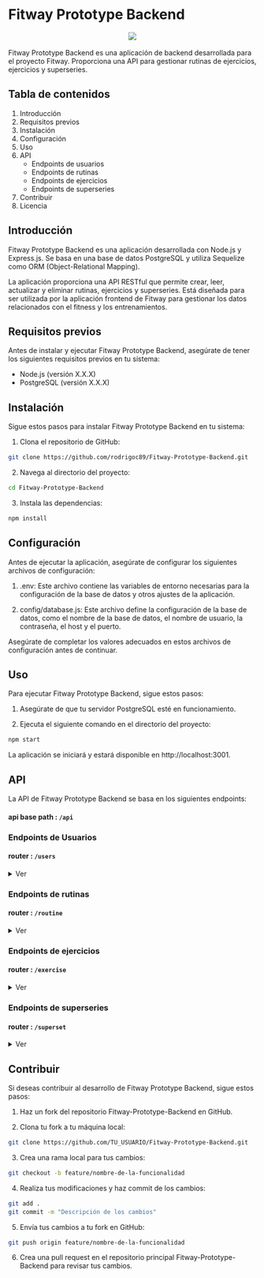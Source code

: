 # Fitway Prototype Backend

<div style="text-align:center"><img src ="![alt](image.png)" /></div>

Fitway Prototype Backend es una aplicación de backend desarrollada para el proyecto Fitway. Proporciona una API para gestionar rutinas de ejercicios, ejercicios y superseries.

## Tabla de contenidos

1. Introducción
2. Requisitos previos
3. Instalación
4. Configuración
5. Uso
6. API
   - Endpoints de usuarios
   - Endpoints de rutinas
   - Endpoints de ejercicios
   - Endpoints de superseries
7. Contribuir
8. Licencia

## Introducción

Fitway Prototype Backend es una aplicación desarrollada con Node.js y Express.js. Se basa en una base de datos PostgreSQL y utiliza Sequelize como ORM (Object-Relational Mapping).

La aplicación proporciona una API RESTful que permite crear, leer, actualizar y eliminar rutinas, ejercicios y superseries. Está diseñada para ser utilizada por la aplicación frontend de Fitway para gestionar los datos relacionados con el fitness y los entrenamientos.

## Requisitos previos

Antes de instalar y ejecutar Fitway Prototype Backend, asegúrate de tener los siguientes requisitos previos en tu sistema:

- Node.js (versión X.X.X)
- PostgreSQL (versión X.X.X)

## Instalación

Sigue estos pasos para instalar Fitway Prototype Backend en tu sistema:

1. Clona el repositorio de GitHub:

```bash
git clone https://github.com/rodrigoc89/Fitway-Prototype-Backend.git
```

2. Navega al directorio del proyecto:

```bash
cd Fitway-Prototype-Backend
```

3. Instala las dependencias:

```bash
npm install
```

## Configuración

Antes de ejecutar la aplicación, asegúrate de configurar los siguientes archivos de configuración:

1. .env: Este archivo contiene las variables de entorno necesarias para la configuración de la base de datos y otros ajustes de la aplicación.

2. config/database.js: Este archivo define la configuración de la base de datos, como el nombre de la base de datos, el nombre de usuario, la contraseña, el host y el puerto.

Asegúrate de completar los valores adecuados en estos archivos de configuración antes de continuar.

## Uso

Para ejecutar Fitway Prototype Backend, sigue estos pasos:

1. Asegúrate de que tu servidor PostgreSQL esté en funcionamiento.

2. Ejecuta el siguiente comando en el directorio del proyecto:

```bash
npm start
```

La aplicación se iniciará y estará disponible en http://localhost:3001.

## API

La API de Fitway Prototype Backend se basa en los siguientes endpoints:

#### api base path : `/api`

### Endpoints de Usuarios

#### router : `/users`

<details><summary> Ver </summary>

- POST `/users/register`

  ```
  Parámetros de solicitud:
  { name, lastName, birthdate, password, email, country }
  ```

  ```
  Respuesta:
  (token)

  ERROR {message: "There was a problem creating the user"}
  ```

- POST `/users/login`

  ```
  Parámetros de solicitud:
  { email, password }
  ```

  ```
  Respuesta:
  (token)
  {message: "Invalid user"}
  {message: "Invalid password"}

  ERROR {message: "There was a problem login the user"}
  ```

- POST `/users/logout`

- GET `users/`

  ```
  Respuesta:

  [
      {
          "id":
          "name": ""
          "lastName": ""
          "birthdate": ""
          "country": ""
          "email": ""
      }
  ]

  ERROR {message: "There was a problem finding all users"}
  ```

- GET `/users/:userId`

  ```
  Respuesta:

  {
      "id":
      "name": ""
      "lastName": ""
      "birthdate": ""
      "country": ""
      "email": ""
  }

  ERROR {message: "There was a problem finding the user"}
  ```

- GET `/users/data/token`

  ```
  Parámetros de solicitud:
  header authorization: (token)
  ```

  ```
  Respuesta:

  {
      "id":
      "name": ""
      "lastName": ""
      "birthdate": ""
      "country": ""
      "email": ""
  }
  { message: "User not found" }

  ERROR { message: "Invalid token" }
  ```

- GET `/users/routines/:userId`

  ```
  Respuesta:

  [
    {
        "name": "",
        "selectDay": ""
    }
  ]
  { message: "User not found" }

  ERROR {message: "There was a problem finding the user routines"}
  ```

- GET `/users/exercises/:userId`

  ```
  Respuesta:

  [
    {
        "id":
        "name": ""
        "reps": []
        "element": ""
        "rest": ,
        "muscle": ""
        "series":
        "description": ""
        "order":
        "UserId":
    },
  ]

  ERROR {message: "There was a problem finding the user exercises"}
  ```

- GET `/users/superSets/:userId`

  ```
  Respuesta:

  [
    {
        "id":
        "order":
        "rest":
        "UserId":
        "Exercises": []
    },
    {
        "id":
        "order":
        "rest":
        "UserId":
        "Exercises": []
    }
  ]

  ERROR {message: "There was a problem finding the user superset"}
  ```

- ` PATCH /users/editProfile/:id`

  ```
  Parámetros de solicitud:
  { weight }
  ```

  ```
  Respuesta:

  {
      "id":
      "name": ""
      "lastName": ""
      "birthdate": ""
      "country": ""
      "email": ""
      "password": ""
      "salt": ""
  }
  { message: "User not found" }

  ERROR {message: "There was a problem updating the user information"}
  ```

- POST `/users/emailValidate`

  ```
  Parámetros de solicitud:
  { codeShare }
  ```

  ```
  Respuesta:

  {message: "the email already exists"}
  {message: "Email is available for registration."}

  ERROR {message: "There was a problem checking the email"}
  ```

  </details>

### Endpoints de rutinas

#### router : `/routine`

<details><summary> Ver </summary>

- GET `/routine/`

  ```
  Respuesta:

  [
    {
        "id":
        "name": ""
        "selectDay": ""
        "UserId":
    },
    {
        "id":
        "name": ""
        "selectDay": ""
        "UserId":
    }
  ]

  ERROR {message: "There was a problem finding all routines"}
  ```

- GET `/:routineId`

  ```
  Parámetros de solicitud:
  { email }
  ```

  Respuesta:

  {
  "id":
  "name": ""
  "selectDay": ""
  }

  ERROR {message: "There was a problem finding the routine"}

  ```

  ```

- GET `/:codeShare`

  ```
  Parámetros de solicitud:
  { codeShare }
  ```

  Respuesta:

{
"id": 1,
"name": "PIERNA",
"selectDay": "lunes",
"creator": "1",
"public": true,
"codeShare": "c4ca4238",
"Tags": []
}

ERROR {message: "There was a problem finding the routine"}

```

```

- GET `/dataRoutine/:routineId`

  ```
  Respuesta:

  {
    "Exercises": [
        {
            "id":
            "name": ""
            "reps": [],
            "element": ",
            "rest": 5,
            "muscle": ""
            "series":
            "description": ""
            "order":
            "UserId":
            "RoutineExercise": {
                "createdAt": "",
                "updatedAt": "",
                "RoutineId":
                "ExerciseId":
            }
        }
    ],
    "SuperSets": [
        {
            "id":
            "order":
            "UserId":
            "RoutineSuperSet": {
                "createdAt": "",
                "updatedAt": "",
                "RoutineId":
                "SuperSetId":
            },
            "Exercises": [
                {
                    "id":
                    "name": ""
                    "reps": []
                    "element": ""
                    "rest":
                    "muscle": ""
                    "series":
                    "description": ""
                    "order":
                    "UserId":
                    "SuperSetExercise": {
                        "createdAt": ""
                        "updatedAt": ""
                        "SuperSetId":
                        "ExerciseId":
                    }
                }
            ]
        },
     ]
  }


  ERROR {message: "There was a problem finding the routine"}
  ```

- POST `/routine/newRoutine/:userId`

  ```
  Parámetros de solicitud:
  { name, selectDay }
  ```

  ```
  Respuesta:

  {
    "id":
    "name": ""
    "selectDay": ""
    "UserId":
  }

  ERROR { message: "There was a problem creating Routine"}
  ```

- POST `/addRoutine/:userId/:routineId`

  ```
  Parámetros de solicitud:
  { userId, routineId }
  ```

  ```
  Respuesta:

  {
    "id":
    "name": ""
    "selectDay": ""
    "UserId":
  }

  ERROR { message: "There was a problem adding the Routine"}
  ```

- PATCH `/routine/updateRoutine/:routineId`

  ```
  Parámetros de solicitud:
  { name, selectDay, description }
  ```

  ```
  Respuesta:

  {
    "id":
    "name": ""
    "selectDay": ""
    "UserId":
  }
  { message: "routine not found" }

  ERROR {message: "There was a problem updating the routine"}
  ```

- DELETE `/deleteRoutine/:userId/:routineId`

  Parámetros de solicitud:
  { routineId, userId }

  ```
  Respuesta:

  { message: "the routine has been removed" }

  ERROR {message: "There was a problem deleting the routine"}
  ```

- DELETE `/removeExercise/:routineId/:exerciseId`

  ```
  Respuesta:

  { message: "The exercise has been removed from the Routine" }

  ERROR {message: "There was a problem deleting the exercise from the Routine"}
  ```

  </details>

### Endpoints de ejercicios

#### router : `/exercise`

<details><summary> Ver </summary>

- GET `/`

  ```
  Respuesta:

  [
    {
        "id":
        "name": ""
        "reps": []
        "element": ""
        "rest":
        "muscle": ""
        "series":
        "description": ""
        "order":
        "UserId":
    },
    {
        "id":
        "name": ""
        "reps": []
        "element": ""
        "rest":
        "muscle": ""
        "series":
        "description": ""
        "order":
        "UserId":
    },

  ]

  ERROR {message: "There was a problem finding all exercises"}
  ```

- GET `/:ExerciseId`

  ```
  Respuesta:

  {
    "id":
    "name": ""
    "reps": []
    "element": ""
    "rest":
    "muscle": ""
    "series":
    "description": ""
    "order":
    "UserId":
  }

  ERROR {"There was a problem finding the exercise"}
  ```

- POST `/newExercise/:userId/:routineId/:supersetId?`

  ```
  Parámetros de solicitud:
  {
        name,
        reps,
        element,
        rest,
        muscle,
        series,
        description,
        order,
        muscleImg,
        elementImg,
  }
  ```

  ```
  Respuesta:

  {
    "id": 5
    "name": ""
    "reps": []
    "element": ""
    "rest":
    "muscle": ""
    "series":
    "description": ""
    "muscleImg":
    "elementImg":
    "order":
    "UserId":
  }

  ERROR {message: "There was a problem creating the Exercise"}
  ```

- POST `/addExercise/:exerciseId/:routineId/:supersetId?`

  ```
  Parámetros de solicitud:
  { exerciseId, routineId, supersetId }
  ```

  ```
  Respuesta:

  {
    "id":
    "name": ""
    "reps": []
    "element": ""
    "rest":
    "muscle": ""
    "series":
    "description": ""
    "order":
    "UserId":
  }
  {message: "exercise not found"}

  ERROR {message: "There was a problem adding the Exercise"}
  ```

- PATCH `/editExercise/:exerciseId`

  ```
  Parámetros de solicitud:
  { name, reps, element, rest, muscle, series, description }
  ```

  ```
  Respuesta:

  {
    "id":
    "name": ""
    "reps": []
    "element": ""
    "rest":
    "muscle": ""
    "series":
    "description": ""
    "order":
    "UserId":
  }
  { message: "exercise not found" }

  ERROR {message: "There was a problem updating the Exercise"}
  ```

- DELETE `/exercise/deleteExercise/:exerciseId`

  ```
  Respuesta:

  { message: "the exercise has been removed" }

  ERROR {message: "There was a problem deleting the Exercise"}
  ```

  </details>

### Endpoints de superseries

#### router : `/superset`

<details><summary> Ver </summary>

- GET `/`

  ```
  Respuesta:

  [
    {
        "id":
        "order":
        "rest":
        "UserId":
    },
    {
        "id":
        "order":
        "rest":
        "UserId":
    }
  ]

  ERROR {message: "There was a problem finding all superSets"}
  ```

- GET `/:supersetId`

  ```
  Respuesta:

  {
    "id":
    "order":
    "UserId":
  }

  ERROR {message: "There was a problem finding the superset"}
  ```

- GET `/getExercises/:supersetId`

  ```
  Respuesta:

  {
        "id":
        "order":
        "rest":
        "UserId":
        "Exercises":
        [
          {
            "id":
            "name": ""
            "reps": []
            "element": ""
            "rest":
            "muscle": ""
            "series":
            "description": ""
            "order":
            "UserId":
          }
        ]
    },
    {
        "id":
        "order":
        "rest":
        "UserId":
        "Exercises":
        [
          {
            "id":
            "name": ""
            "reps": []
            "element": ""
            "rest":
            "muscle": ""
            "series":
            "description": ""
            "order":
            "UserId":
          }
        ]
    },

  ERROR {message: "There was a problem finding exercises into the super set"}
  ```

- POST `/newSuperSet/:userId/:routineId"`

  ```
  Parámetros de solicitud:
  { quantity, order }
  ```

  ```
  Respuesta:

  {
    "id":
    "UserId":
    "order":
    "quantity":
  }

  ERROR {message: "There was a problem creating superset"}
  ```

- POST `/addSuperSet/:superSetId/:routineId`

  ```
  Respuesta:

  {
    "id":
    "UserId":
    "order":
    "quantity":
  }

  ERROR {message: "There was a problem creating superset"}
  ```

- DELETE `/removeExercise/:routineId/:superSetId/:exerciseId`

  ```
  Respuesta:

  { message: "The exercise has been removed from the super set" }

  ERROR {message: "TThere was a problem removing the exercise of the super set"}
  ```

- DELETE `/deleteSuperset/:routineId/:supersetId`

  ```
  Respuesta:

  { message: "the superset has been removed" }

  ERROR {message: "There was a problem deleting the superset"}
  ```

  </details>

## Contribuir

Si deseas contribuir al desarrollo de Fitway Prototype Backend, sigue estos pasos:

1. Haz un fork del repositorio Fitway-Prototype-Backend en GitHub.

2. Clona tu fork a tu máquina local:

```bash
git clone https://github.com/TU_USUARIO/Fitway-Prototype-Backend.git
```

3. Crea una rama local para tus cambios:

```bash
git checkout -b feature/nombre-de-la-funcionalidad
```

4. Realiza tus modificaciones y haz commit de los cambios:

```bash
git add .
git commit -m "Descripción de los cambios"
```

5. Envía tus cambios a tu fork en GitHub:

```bash
git push origin feature/nombre-de-la-funcionalidad
```

6. Crea una pull request en el repositorio principal Fitway-Prototype-Backend para revisar tus cambios.
